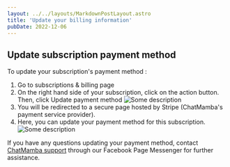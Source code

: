 ```yaml
---
layout: ../../layouts/MarkdownPostLayout.astro
title: 'Update your billing information'
pubDate: 2022-12-06
---
```


## Update subscription payment method

To update your subscription's payment method :

1. Go to subscriptions & billing page
2. On the right hand side of your subscription, click on the action button. Then, click Update payment method
![Some description](/kb/update-your-billing-information/billing-page.jpg)
3. You will be redirected to a secure page hosted by Stripe (ChatMamba's payment service provider).
4. Here, you can update your payment method for this subscription.
![Some description](/kb/update-your-billing-information/stripe-payment-method-page.jpg)

If you have any questions updating your payment method, contact [ChatMamba support](https://m.me/ChatMamba) through our Facebook Page Messenger for further assistance.
